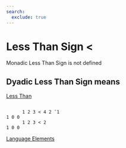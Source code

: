 ```yaml
---
search:
  exclude: true
---
```






<h1 class="heading"><span class="name">Less Than Sign</span> <span class="command"><</span></h1>



Monadic Less Than Sign is not defined

## Dyadic Less Than Sign means


[Less Than](../primitive-functions/less.md)
```apl

      1 2 3 < 4 2 ¯1
1 0 0
      1 2 3 < 2
1 0 0

```


[Language Elements](./language-elements.md)


